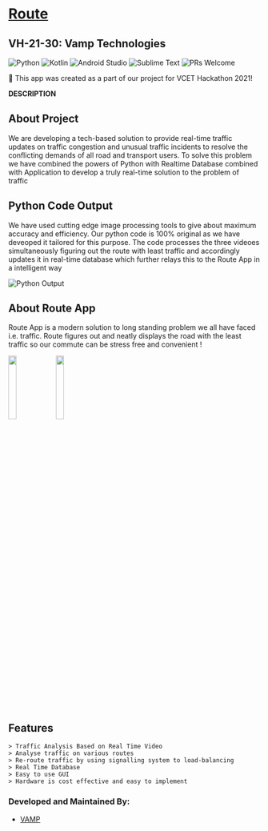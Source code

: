 # [Route](https://github.com/CatalystMonish/VH-21-30-Vamp-Technologies)
## VH-21-30: Vamp Technologies

![Python](https://img.shields.io/badge/Language-Python-yellow) ![Kotlin](https://img.shields.io/badge/Language-Kotlin-orange.svg) ![Android Studio](https://img.shields.io/badge/IDE-AndroidStudio-brightgreen.svg) ![Sublime Text](https://img.shields.io/badge/IDE-Sublime%20Text-blue) ![PRs Welcome](https://img.shields.io/badge/PullRequests-welcome-pink.svg)

:loudspeaker: This app was created as a part of our project for VCET Hackathon 2021!

**DESCRIPTION**

## About Project
We are developing a tech-based solution to provide real-time traffic updates on traffic congestion and unusual traffic incidents to resolve the conflicting demands of all road and transport users. To solve this problem we have combined the powers of Python with Realtime Database combined with Application to develop a truly real-time solution to the problem of traffic

## Python Code Output
We have used cutting edge image processing tools to give about maximum accuracy and efficiency. Our python code is 100% original as we have deveoped it tailored for this purpose. The code processes the three videoes simultaneously figuring out the route with least traffic and accordingly updates it in real-time database which further relays this to the Route App in a intelligent way

![Python Output](https://user-images.githubusercontent.com/66465662/135701792-670d3a33-9f54-4b28-a17c-f42ed1f04b1f.png)

## About Route App

Route App is a modern solution to long standing problem we all have faced i.e. traffic. Route figures out and neatly displays the road with the least  traffic so our commute can be stress free and convenient !  

<img src="https://user-images.githubusercontent.com/66465662/135701712-3e5ee2f7-09ed-415d-9220-4350f7b31729.jpg" width="18%" /> <img src="https://user-images.githubusercontent.com/66465662/135701706-a45fb554-7d5a-42e7-b854-44726be92522.jpg" width="18%" />

## Features

```
> Traffic Analysis Based on Real Time Video
> Analyse traffic on various routes
> Re-route traffic by using signalling system to load-balancing
> Real Time Database
> Easy to use GUI
> Hardware is cost effective and easy to implement

```

### Developed and Maintained By:
* [VAMP](https://github.com/CatalystMonish)
